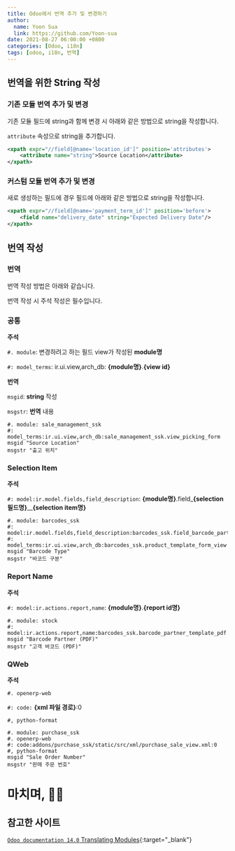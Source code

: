 ```yaml
---
title: Odoo에서 번역 추가 및 변경하기
author:
  name: Yoon Sua
  link: https://github.com/Yoon-sua
date: 2021-08-27 06:00:00 +0800
categories: [Odoo, i18n]
tags: [odoo, i18n, 번역]
---
```


## 번역을 위한 String 작성

### 기존 모듈 번역 추가 및 변경

기존 모듈 필드에 string과 함께 변경 시 아래와 같은 방법으로 string을 작성합니다.

`attribute` 속성으로 string을 추가합니다.

```xml
<xpath expr="//field[@name='location_id']" position='attributes'>
    <attribute name="string">Source Location</attribute>
</xpath>
```

### 커스텀 모듈 번역 추가 및 변경

새로 생성하는 필드에 경우 필드에 아래와 같은 방법으로 string을 작성합니다.

```xml
<xpath expr="//field[@name='payment_term_id']" position='before'>
    <field name="delivery_date" string="Expected Delivery Date"/>
</xpath>
```

## 번역 작성

### 번역

번역 작성 방법은 아래와 같습니다.

번역 작성 시 주석 작성은 필수입니다.

### 공통

**주석**

`#. module`: 변경하려고 하는 필드 view가 작성된 **module명**

`#: model_terms`: ir.ui.view,arch_db: **{module명}**.**{view id}**

**번역**

`msgid`: **string** 작성

`msgstr`: **번역** 내용

```basic
#. module: sale_management_ssk
#: model_terms:ir.ui.view,arch_db:sale_management_ssk.view_picking_form
msgid "Source Location"
msgstr "출고 위치"
```

### Selection Item

**주석**

`#: model:ir.model.fields,field_description`: **{module명}**.field_**{selection 필드명}**__**{selection item명}**

```basic
#. module: barcodes_ssk
#: model:ir.model.fields,field_description:barcodes_ssk.field_barcode_partner__barcode_type
#: model_terms:ir.ui.view,arch_db:barcodes_ssk.product_template_form_view
msgid "Barcode Type"
msgstr "바코드 구분"
```

### Report Name

**주석**

`#: model:ir.actions.report,name`: **{module명}**.**{report id명}**

```basic
#. module: stock
#: model:ir.actions.report,name:barcodes_ssk.barcode_partner_template_pdf
msgid "Barcode Partner (PDF)"
msgstr "고객 바코드 (PDF)"
```

### QWeb

**주석**

`#. openerp-web`

`#: code:` **{xml 파일 경로}**:0

`#, python-format`

```basic
#. module: purchase_ssk
#. openerp-web
#: code:addons/purchase_ssk/static/src/xml/purchase_sale_view.xml:0
#, python-format
msgid "Sale Order Number"
msgstr "판매 주문 번호"
```

# 마치며, 🙇🏻

## 참고한 사이트

[`Odoo documentation 14.0` Translating Modules](https://www.odoo.com/documentation/14.0/developer/misc/i18n/translations.html){:target="_blank"}
